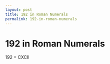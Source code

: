 ```yaml
---
layout: post
title: 192 in Roman Numerals
permalink: 192-in-roman-numerals
---
```


# 192 in Roman Numerals

192 = CXCII
